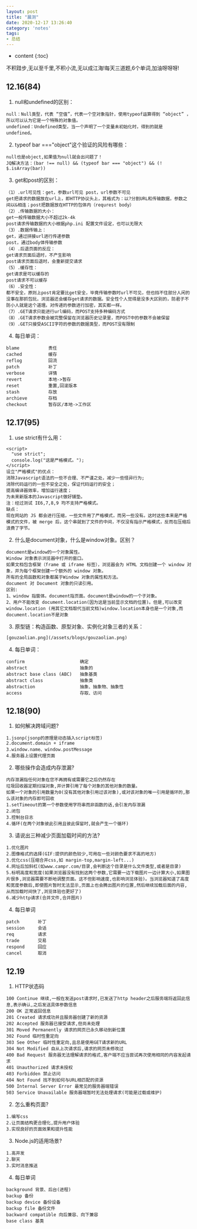 ```yaml
---
layout: post
title: "晨测"
date: 2020-12-17 13:26:40
category: 'notes'
tags:
- 总结
---
```

* content
{:toc}

不积跬步,无以至千里,不积小流,无以成江海!每天三道题,6个单词,加油呀呀呀!













## 12.16(84)
1. null和undefined的区别：
```
null：Null类型，代表 “空值”，代表一个空对象指针，使用typeof运算得到 “object” ，所以可以认为它是一个特殊的对象值。
undefined：Undefined类型，当一个声明了一个变量未初始化时，得到的就是 undefined。
```

2. typeof bar ==="object"这个验证的风险有哪些：
```
null也是object,如果值为null就会出问题了！
JQ解决方法：(bar !== null) && (typeof bar === "object") && (! $.isArray(bar))
```

3. get和post的区别：
```
（1）.url可见性：get，参数url可见 post，url参数不可见
get把请求的数据放在url上，即HTTP协议头上，其格式为：以?分割URL和传输数据，参数之间以&相连；post把数据放在HTTP的包体内（requrest body）
（2）.传输数据的大小：
get一般传输数据大小不超过2k-4k
post请求传输数据的大小根据php.ini 配置文件设定，也可以无限大
（3）.数据传输上：
get，通过拼接url进行传递参数
post，通过body体传输参数
（4）.后退页面的反应：
get请求页面后退时，不产生影响
post请求页面后退时，会重新提交请求
（5）.缓存性：
get请求是可以缓存的
post请求不可以缓存
（6）.安全性：
都不安全，原则上post肯定要比get安全，毕竟传输参数时url不可见，但也挡不住部分人闲的没事在那抓包玩，浏览器还会缓存get请求的数据。安全性个人觉得是没多大区别的，防君子不防小人就是这个道理。对传递的参数进行加密，其实都一样。
（7）.GET请求只能进行url编码，而POST支持多种编码方式
（8）.GET请求参数会被完整保留在浏览器历史记录里，而POST中的参数不会被保留
（9）.GET只接受ASCII字符的参数的数据类型，而POST没有限制
```

4. 每日单词：
```
blame 			责任
cached 			缓存
reflog			回流
patch	 		补丁
verbose 		详情
revert 			本地->暂存
reset			重置,回滚版本
stash			存放
archieve		存档
checkout		暂存区/本地->工作区
```


## 12.17(95)
1. use strict有什么用：
```
<script>  
  "use strict";  
  console.log("这是严格模式。");  
</script>  
设立"严格模式"的优点：
消除Javascript语法的一些不合理、不严谨之处，减少一些怪异行为;
消除代码运行的一些不安全之处，保证代码运行的安全；
提高编译器效率，增加运行速度；
为未来新版本的Javascript做好铺垫。
注：经过测试 IE6,7,8,9 均不支持严格模式。
缺点：
现在网站的 JS 都会进行压缩，一些文件用了严格模式，而另一些没有。这时这些本来是严格模式的文件，被 merge 后，这个串就到了文件的中间，不仅没有指示严格模式，反而在压缩后浪费了字节。
```

2. 什么是document对象，什么是window对象。区别？
```
document是window的一个对象属性。
Window 对象表示浏览器中打开的窗口。
如果文档包含框架（frame 或 iframe 标签），浏览器会为 HTML 文档创建一个 window 对象，并为每个框架创建一个额外的 window 对象。
所有的全局函数和对象都属于Window 对象的属性和方法。
document 对 Document 对象的只读引用。
区别:
1、window 指窗体。document指页面。document是window的一个子对象。
2、用户不能改变 document.location(因为这是当前显示文档的位置)。但是,可以改变window.location (用其它文档取代当前文档)window.location本身也是一个对象,而document.location不是对象
```

3. 原型链：构造函数、原型对象、实例化对象三者的关系：
```
[gouzaolian.png](/assets/blogs/gouzaolian.png)
```

4. 每日单词：
```
confirm						确定
abstract					抽象的
abstract base class (ABC)	抽象基类
abstract class 				抽象类
abstraction 				抽象、抽象物、抽象性
access 						存取、访问
```


## 12.18(90)
1. 如何解决跨域问题?
```
1.jsonp(jsonp的原理是动态插入script标签)
2.document.domain + iframe
3.window.name、window.postMessage
4.服务器上设置代理页面
```

2. 哪些操作会造成内存泄漏?
```
内存泄漏指任何对象在您不再拥有或需要它之后仍然存在
垃圾回收器定期扫描对象,并计算引用了每个对象的其他对象的数量。
如果一个对象的引用数量为0(没有其他对象引用过该对象),或对该对象的唯一引用是循环的,那么该对象的内存即可回收
1.setTimeout的第一个参数使用字符串而非函数的话,会引发内存泄漏
2.闭包
3.控制台日志
4.循环(在两个对象彼此引用且彼此保留时,就会产生一个循环)
```

3. 请说出三种减少页面加载时间的方法?
```
1.优化图片
2.图像格式的选择(GIF:提供的颜色较少,可用在一些对颜色要求不高的地方)
3.优化css(压缩合并css,如 margin-top,margin-left...)
4.网址后加斜杠(如www.campr.com/目录,会判断这个目录是什么文件类型,或者是目录)
5.标明高度和宽度(如果浏览器没有找到这两个参数,它需要一边下载图片一边计算大小,如果图片很多,浏览器需要不断地调整页面。这不但影响速度,也影响浏览体验)。当浏览器知道了高度和宽度参数后,即使图片暂时无法显示,页面上也会腾出图片的位置,然后继续加载后面的内容,从而加载时间快了,浏览体验也更好了)
6.减少http请求(合并文件,合并图片)
```

4. 每日单词
```
patch		补丁
session		会话
req			请求
trade		交易
respond		回应
cancel		取消
```


## 12.19
1. HTTP状态码
```
100 Continue 继续,一般在发送post请求时,已发送了http header之后服务端将返回此信息,表示确认,之后发送具体参数信息
200 OK 正常返回信息
201 Created 请求成功并且服务器创建了新的资源
202 Accepted 服务器已接受请求,但尚未处理
301 Moved Permanently 请求的网页已永久移动到新位置
302 Found 临时性重定向
303 See Other 临时性重定向,且总是使用GET请求新的URL
304 Not Modified 自从上次请求后,请求的网页未修改过
400 Bad Request 服务器无法理解请求的格式,客户端不应当尝试再次使用相同的内容发起请求
401 Unauthorized 请求未授权
403 Forbidden 禁止访问
404 Not Found 找不到如何与URL相匹配的资源
500 Internal Server Error 最常见的服务器端错误
503 Service Unavailable 服务器端暂时无法处理请求(可能是过载或维护)
```

2. 怎么重构页面?
```
1.编写css
2.让页面结构更合理化,提升用户体验
3.实现良好的页面效果和提升性能
```

3. Node.js的适用场景?
```
1.高并发
2.聊天
3.实时消息推送
```

4. 每日单词
```
background 背景、后台(进程)
backup 备份
backup device 备份设备
backup file 备份文件
backward compatible 向后兼容、向下兼容
base class 基类
```







